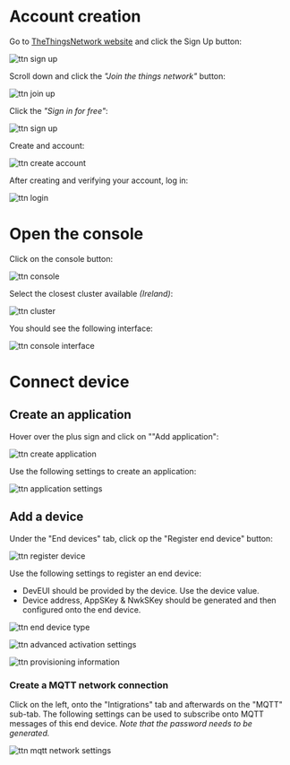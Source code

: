 # Account creation
Go to [TheThingsNetwork website](https://www.thethingsnetwork.org/) and click the Sign Up button:

![ttn sign up](../../Images/LoRa/ttn_sign_up_1.png)

Scroll down and click the *"Join the things network"* button:

![ttn join up](../../Images/LoRa/ttn_join.png)

Click the *"Sign in for free"*:

![ttn sign up](../../Images/LoRa/ttn_sign_up_2.png)

Create and account:

![ttn create account](../../Images/LoRa/ttn_create_account.png)

After creating and verifying your account, log in:

![ttn login](../../Images/LoRa/ttn_login.png)

# Open the console
Click on the console button:

![ttn console](../../Images/LoRa/ttn_console.png)

Select the closest cluster available *(Ireland)*:

![ttn cluster](../../Images/LoRa/ttn_cluster.png)

You should see the following interface:

![ttn console interface](../../Images/LoRa/ttn_console_interface.png)

# Connect device
## Create an application
Hover over the plus sign and click on ""Add application":

![ttn create application](../../Images/LoRa/ttn_create_application.png)

Use the following settings to create an application:

![ttn application settings](../../Images/LoRa/ttn_application_settings.png)

## Add a device
Under the "End devices" tab, click op the "Register end device" button:

![ttn register device](../../Images/LoRa/ttn_register_device.png)

Use the following settings to register an end device:
- DevEUI should be provided by the device. Use the device value.
- Device address, AppSKey & NwkSKey should be generated and then configured onto the end device.

![ttn end device type](../../Images/LoRa/ttn_end_device_type.png)

![ttn advanced activation settings](../../Images/LoRa/ttn_advanced_activation_settings.png)

![ttn provisioning information](../../Images/LoRa/ttn_provisioning_information.png)

### Create a MQTT network connection
Click on the left, onto the "Intigrations" tab and afterwards on the "MQTT" sub-tab.
The following settings can be used to subscribe onto MQTT messages of this end device.
*Note that the password needs to be generated.*

![ttn mqtt network settings](../../Images/LoRa/ttn_mqtt_network_settings.png)